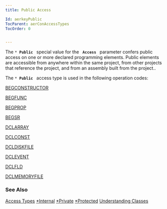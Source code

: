 ```yaml
---
title: Public Access

Id: aerkeyPublic
TocParent: aerConAccessTypes
TocOrder: 0


---
```


The <code>* **Public** </code> special value for the <code> **Access** </code> parameter confers public access on one or more declared programming elements. Public elements are accessible from anywhere within the same project, from other projects that reference the project, and from an assembly built from the project.. 

The <code>* **Public** </code> access type is used in the following operation codes: 

[BEGCONSTRUCTOR](BEGCONSTRUCTOR.html) 

[BEGFUNC](BEGFUNC.html) 

[BEGPROP](BEGPROP.html) 

[BEGSR](BEGSR.html) 

[DCLARRAY](DCLARRAY.html) 

[DCLCONST](DCLCONST.html) 

[DCLDISKFILE](DCLDISKFILE.html) 

[DCLEVENT](DCLEVENT.html) 

[DCLFLD](DCLFLD.html) 

[DCLMEMORYFILE](DCLMEMORYFILE.html) 

### See Also
[Access Types](aerConAccessTypes.html)
[*Internal](aerkeyInternal.html)
[*Private](aerkeyPrivate.html)
[*Protected](aerkeyProtected.html)
[Understanding Classes](aerTourUnderstandingClassesMain.html) 
